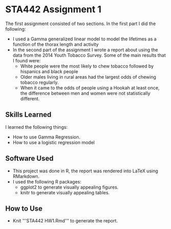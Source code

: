 # STA442 Assignment 1

The first assignment consisted of two sections. In the first part I did the following:
- I used a Gamma generalized linear model to model the lifetimes as a function of the thorax length and activity
- In the second part of the assignment I wrote a report about using the data from the 2014 Youth Tobacco Survey. Some of the main results that I found were:
	- White people were the most likely to chew tobacco followed by hispanics and black people
	- Older males living in rural areas had the largest odds of chewing tobacco regularly.
	- When it came to the odds of people using a Hookah at least once, the difference between men and women were not statistically  different.


## Skills Learned
I learned the following things:
* How to use Gamma Regression.
* How to use a logistic regression model

## Software Used
* This project was done in R, the report was rendered into LaTeX using RMarkdown.
* I used the following R packages:
	- ggplot2 to generate visually appealing figures.
	- knitr to generate visually appealing tables.

## How to Use
* Knit '''STA442 HW1.Rmd''' to generate the report.
